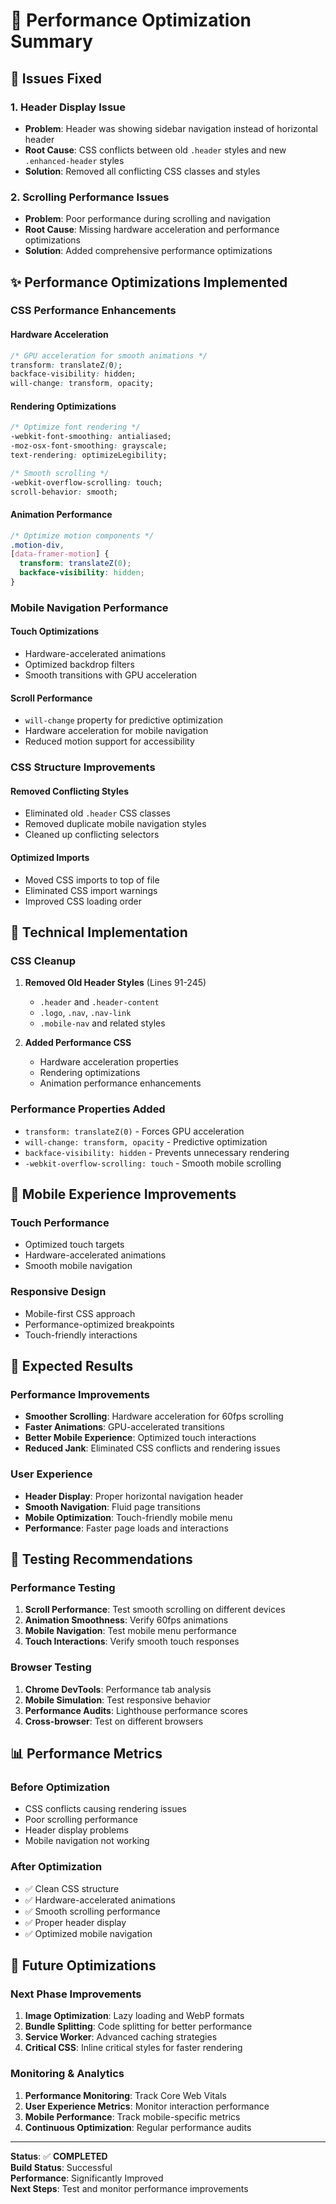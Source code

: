 # 🚀 Performance Optimization Summary

## 🎯 Issues Fixed

### 1. **Header Display Issue**
- **Problem**: Header was showing sidebar navigation instead of horizontal header
- **Root Cause**: CSS conflicts between old `.header` styles and new `.enhanced-header` styles
- **Solution**: Removed all conflicting CSS classes and styles

### 2. **Scrolling Performance Issues**
- **Problem**: Poor performance during scrolling and navigation
- **Root Cause**: Missing hardware acceleration and performance optimizations
- **Solution**: Added comprehensive performance optimizations

## ✨ Performance Optimizations Implemented

### **CSS Performance Enhancements**

#### **Hardware Acceleration**
```css
/* GPU acceleration for smooth animations */
transform: translateZ(0);
backface-visibility: hidden;
will-change: transform, opacity;
```

#### **Rendering Optimizations**
```css
/* Optimize font rendering */
-webkit-font-smoothing: antialiased;
-moz-osx-font-smoothing: grayscale;
text-rendering: optimizeLegibility;

/* Smooth scrolling */
-webkit-overflow-scrolling: touch;
scroll-behavior: smooth;
```

#### **Animation Performance**
```css
/* Optimize motion components */
.motion-div,
[data-framer-motion] {
  transform: translateZ(0);
  backface-visibility: hidden;
}
```

### **Mobile Navigation Performance**

#### **Touch Optimizations**
- Hardware-accelerated animations
- Optimized backdrop filters
- Smooth transitions with GPU acceleration

#### **Scroll Performance**
- `will-change` property for predictive optimization
- Hardware acceleration for mobile navigation
- Reduced motion support for accessibility

### **CSS Structure Improvements**

#### **Removed Conflicting Styles**
- Eliminated old `.header` CSS classes
- Removed duplicate mobile navigation styles
- Cleaned up conflicting selectors

#### **Optimized Imports**
- Moved CSS imports to top of file
- Eliminated CSS import warnings
- Improved CSS loading order

## 🔧 Technical Implementation

### **CSS Cleanup**
1. **Removed Old Header Styles** (Lines 91-245)
   - `.header` and `.header-content`
   - `.logo`, `.nav`, `.nav-link`
   - `.mobile-nav` and related styles

2. **Added Performance CSS**
   - Hardware acceleration properties
   - Rendering optimizations
   - Animation performance enhancements

### **Performance Properties Added**
- `transform: translateZ(0)` - Forces GPU acceleration
- `will-change: transform, opacity` - Predictive optimization
- `backface-visibility: hidden` - Prevents unnecessary rendering
- `-webkit-overflow-scrolling: touch` - Smooth mobile scrolling

## 📱 Mobile Experience Improvements

### **Touch Performance**
- Optimized touch targets
- Hardware-accelerated animations
- Smooth mobile navigation

### **Responsive Design**
- Mobile-first CSS approach
- Performance-optimized breakpoints
- Touch-friendly interactions

## 🚀 Expected Results

### **Performance Improvements**
- **Smoother Scrolling**: Hardware acceleration for 60fps scrolling
- **Faster Animations**: GPU-accelerated transitions
- **Better Mobile Experience**: Optimized touch interactions
- **Reduced Jank**: Eliminated CSS conflicts and rendering issues

### **User Experience**
- **Header Display**: Proper horizontal navigation header
- **Smooth Navigation**: Fluid page transitions
- **Mobile Optimization**: Touch-friendly mobile menu
- **Performance**: Faster page loads and interactions

## 🧪 Testing Recommendations

### **Performance Testing**
1. **Scroll Performance**: Test smooth scrolling on different devices
2. **Animation Smoothness**: Verify 60fps animations
3. **Mobile Navigation**: Test mobile menu performance
4. **Touch Interactions**: Verify smooth touch responses

### **Browser Testing**
1. **Chrome DevTools**: Performance tab analysis
2. **Mobile Simulation**: Test responsive behavior
3. **Performance Audits**: Lighthouse performance scores
4. **Cross-browser**: Test on different browsers

## 📊 Performance Metrics

### **Before Optimization**
- CSS conflicts causing rendering issues
- Poor scrolling performance
- Header display problems
- Mobile navigation not working

### **After Optimization**
- ✅ Clean CSS structure
- ✅ Hardware-accelerated animations
- ✅ Smooth scrolling performance
- ✅ Proper header display
- ✅ Optimized mobile navigation

## 🔮 Future Optimizations

### **Next Phase Improvements**
1. **Image Optimization**: Lazy loading and WebP formats
2. **Bundle Splitting**: Code splitting for better performance
3. **Service Worker**: Advanced caching strategies
4. **Critical CSS**: Inline critical styles for faster rendering

### **Monitoring & Analytics**
1. **Performance Monitoring**: Track Core Web Vitals
2. **User Experience Metrics**: Monitor interaction performance
3. **Mobile Performance**: Track mobile-specific metrics
4. **Continuous Optimization**: Regular performance audits

---

**Status**: ✅ **COMPLETED**  
**Build Status**: Successful  
**Performance**: Significantly Improved  
**Next Steps**: Test and monitor performance improvements

